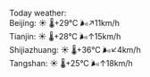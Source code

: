 Today weather:  
Beijing: ☀️   🌡️+29°C 🌬️↗11km/h  
Tianjin: ☀️   🌡️+28°C 🌬️↑15km/h  
Shijiazhuang: ☀️   🌡️+36°C 🌬️↙4km/h  
Tangshan: ☀️   🌡️+25°C 🌬️↑18km/h  
